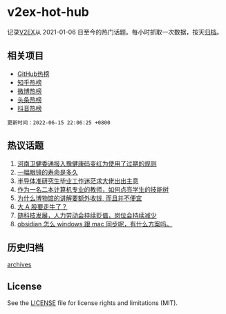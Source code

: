 # v2ex-hot-hub

 记录[V2EX](https://www.v2ex.com/)从 2021-01-06 日至今的热门话题。每小时抓取一次数据，按天[归档](archives)。
 
 ## 相关项目

- [GitHub热榜](https://github.com/lonnyzhang423/github-hot-hub)
- [知乎热榜](https://github.com/lonnyzhang423/zhihu-hot-hub)
- [微博热榜](https://github.com/lonnyzhang423/weibo-hot-hub)
- [头条热榜](https://github.com/lonnyzhang423/toutiao-hot-hub)
- [抖音热榜](https://github.com/lonnyzhang423/douyin-hot-hub)


 `更新时间：2022-06-15 22:06:25 +0800`

## 热议话题

1. [河南卫健委通报入豫健康码变红为使用了过期的规则](https://www.v2ex.com/t/859812)
1. [一幅眼镜的寿命是多久](https://www.v2ex.com/t/859701)
1. [半导体准研究生毕业工作迷茫求大佬出出主意](https://www.v2ex.com/t/859712)
1. [作为一名二本计算机专业的教师，如何点亮学生的技能树](https://www.v2ex.com/t/859822)
1. [为什么博物馆的讲解要额外收钱, 而且并不便宜](https://www.v2ex.com/t/859638)
1. [大 A 股要走牛了？](https://www.v2ex.com/t/859742)
1. [随科技发展，人力劳动会持续贬值，岗位会持续减少](https://www.v2ex.com/t/859667)
1. [obsidian 怎么 windows 跟 mac 同步呢，有什么方案吗。](https://www.v2ex.com/t/859700)

## 历史归档

[archives](archives)

## License

See the [LICENSE](LICENSE) file for license rights and limitations (MIT).
